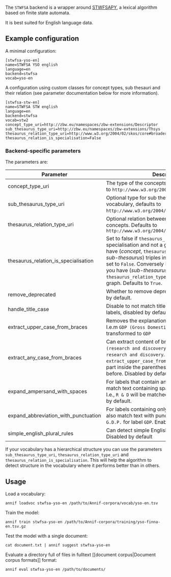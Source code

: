 The `STWFSA` backend is a wrapper around [STWFSAPY](https://github.com/zbw/stwfsapy), a lexical algorithm based on finite state automata. 

It is best suited for English language data.


## Example configuration

A minimal configuration:

```
[stwfsa-yso-en]
name=STWFSA YSO english
language=en
backend=stwfsa
vocab=yso-en
```

A configuration using custom classes for concept types, sub thesauri and their relation (see parameter documentation below for more information).
```
[stwfsa-stw-en]
name=STWFSA STW english
language=en
backend=stwfsa
vocab=stw2
concept_type_uri=http://zbw.eu/namespaces/zbw-extensions/Descriptor
sub_thesaurus_type_uri=http://zbw.eu/namespaces/zbw-extensions/Thsys
thesaurus_relation_type_uri=http://www.w3.org/2004/02/skos/core#broader
thesaurus_relation_is_specialisation=False
```

### Backend-specific parameters

The parameters are:

Parameter |  Description
-------- | --------------------------------------------------
concept_type_uri| The type of the concepts in your graph, defaults to `http://www.w3.org/2004/02/skos/core#Concept`.
sub_thesaurus_type_uri | Optional type for sub thesaurus structure in your vocabulary, defaults to `http://www.w3.org/2004/02/skos/core#Collection`.
thesaurus_relation_type_uri | Optional relation between sub thesauri and concepts. Defaults to `http://www.w3.org/2004/02/skos/core#member`
thesaurus_relation_is_specialisation | Set to false if `thesaurus_relation_type_uri` is a specialisation and not a generalisation. I.e., if you have (_concept_, `thesaurus_relation_type_uri`, _sub-thesaurus_) triples in your graph it should be set to `False`. Conversely it should be set to `True` if you have (_sub-thesaurus_, `thesaurus_relation_type_uri`, _concept_) in your graph. Defaults to `True`.
remove_deprecated | Whether to remove deprecated concepts, enabled by default.
handle_title_case | Disable to not match title case versions of concept labels, disabled by default.
extract_upper_case_from_braces | Removes the explanation in braces from labels. I.e.m `GDP (Gross Domestic Product)` will be transformed to `GDP`
extract_any_case_from_braces | Can extract content of braces in Labels. I.e., `R&D (research and discovery)` will be transformed to `research and discovery`. In contrast to `extract_upper_case_from_braces` it will extract the part inside the parenthesis and not the part before. Disabled by default.
expand_ampersand_with_spaces | For labels that contain an ampersand it will also match text containing spaces around that symbol. I.e., `R & D` will be matched for label `R&D`. Enabled by default.
expand_abbreviation_with_punctuation | For labels containing only uppercase letters it will also match text with punctuation added. I.e., `G.D.P.` for label `GDP`. Enabled by default.
simple_english_plural_rules| Can detect simple English plural forms of labels. Disabled by default


If your vocabulary has a hierarchical structure you can use the parameters `sub_thesaurus_type_uri`, `thesaurus_relation_type_uri` and `thesaurus_relation_is_specialisation`. This will help the algorithm to detect structure in the vocabulary where it performs better than in others.

## Usage

Load a vocabulary:

    annif loadvoc stwfsa-yso-en /path/to/Annif-corpora/vocab/yso-en.tsv

Train the model:

    annif train stwfsa-yso-en /path/to/Annif-corpora/training/yso-finna-en.tsv.gz

Test the model with a single document:

    cat document.txt | annif suggest stwfsa-yso-en

Evaluate a directory full of files in fulltext [[document corpus|Document corpus formats]] format:

    annif eval stwfsa-yso-en /path/to/documents/